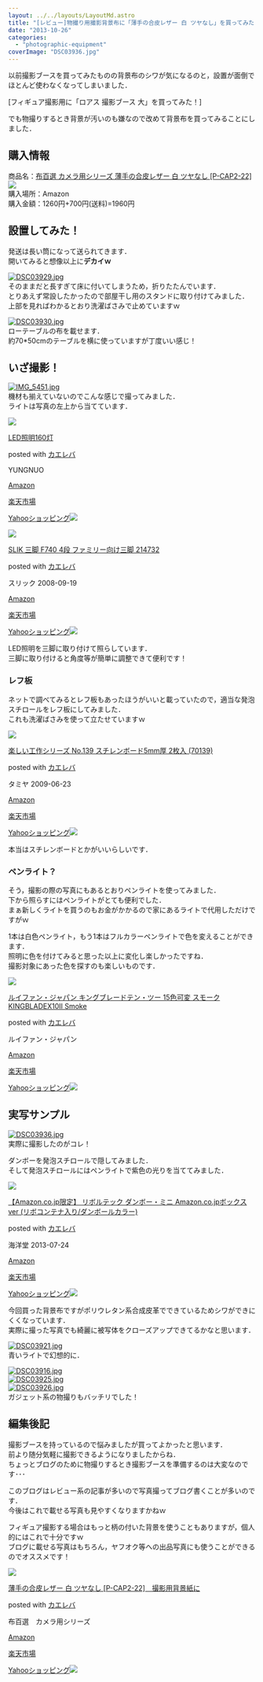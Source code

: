 ```yaml
---
layout: ../../layouts/LayoutMd.astro
title: "[レビュー]物撮り用撮影背景布に「薄手の合皮レザー 白 ツヤなし」を買ってみた！"
date: "2013-10-26"
categories: 
  - "photographic-equipment"
coverImage: "DSC03936.jpg"
---
```


以前撮影ブースを買ってみたものの背景布のシワが気になるのと，設置が面倒でほとんど使わなくなってしまいました．

[フィギュア撮影用に「ロアス 撮影ブース 大」を買ってみた！]

でも物撮りするとき背景が汚いのも嫌なので改めて背景布を買ってみることにしました．

## 購入情報

商品名：[布百選 カメラ用シリーズ 薄手の合皮レザー 白 ツヤなし \[P-CAP2-22\]](http://www.amazon.co.jp/gp/product/B0091N91KM/ref=as_li_ss_tl?ie=UTF8&camp=247&creative=7399&creativeASIN=B0091N91KM&linkCode=as2&tag=mizuka123-22)![](http://ir-jp.amazon-adsystem.com/e/ir?t=mizuka123-22&l=as2&o=9&a=B0091N91KM)  
購入場所：Amazon  
購入金額：1260円+700円(送料)=1960円

## 設置してみた！

発送は長い筒になって送られてきます．  
開いてみると想像以上に**デカイｗ**

[![DSC03929.jpg](/archive/images/10487349453_f756127acc_b.jpg)](http://www.flickr.com/photos/67522130@N08/10487349453/ "DSC03929.jpg")  
そのままだと長すぎて床に付いてしまうため，折りたたんでいます．  
とりあえず常設したかったので部屋干し用のスタンドに取り付けてみました．  
上部を見ればわかるとおり洗濯ばさみで止めていますｗ

[![DSC03930.jpg](/archive/images/10487176266_1017bdb1b2_b.jpg)](http://www.flickr.com/photos/67522130@N08/10487176266/ "DSC03930.jpg")  
ローテーブルの布を載せます．  
約70\*50cmのテーブルを横に使っていますが丁度いい感じ！

## いざ撮影！

[![IMG_5451.jpg](/archive/images/10487167845_3b1a242b94_b.jpg)](http://www.flickr.com/photos/67522130@N08/10487167845/ "IMG_5451.jpg")  
機材も揃えていないのでこんな感じで撮ってみました．  
ライトは写真の左上から当てています．

[![](/archive/images/41Cz3oUSCcL._SL160_.jpg)](https://www.amazon.co.jp/exec/obidos/ASIN/B006AUU8ME/mizuka123-22/ref=nosim/)

[LED照明160灯](https://www.amazon.co.jp/exec/obidos/ASIN/B006AUU8ME/mizuka123-22/ref=nosim/)

posted with [カエレバ](http://kaereba.com)

YUNGNUO

[Amazon](http://www.amazon.co.jp/gp/search?keywords=LED%8F%C6%96%BE160%93%94&__mk_ja_JP=%83J%83%5E%83J%83i&tag=mizuka123-22 "アマゾン")

[楽天市場](http://hb.afl.rakuten.co.jp/hgc/032b53ee.4b34c5ee.0f4a541e.f440145e/?pc=http%3A%2F%2Fsearch.rakuten.co.jp%2Fsearch%2Fmall%2FLED%25E7%2585%25A7%25E6%2598%258E160%25E7%2581%25AF%2F-%2Ff.1-p.1-s.1-sf.0-st.A-v.2%3Fx%3D0%26scid%3Daf_ich_link_urltxt%26m%3Dhttp%3A%2F%2Fm.rakuten.co.jp%2F "楽天市場")

[Yahooショッピング![](//ad.jp.ap.valuecommerce.com/servlet/gifbanner?sid=3066752&pid=881990642)](//ck.jp.ap.valuecommerce.com/servlet/referral?sid=3066752&pid=881990642&vc_url=http%3A%2F%2Fshopping.search.yahoo.co.jp%2Fsearch%3FuIv%3Don%26ei%3DUTF-8%26tab_ex%3Dcommerce%26slider%3D0%26va%3DLED%25E7%2585%25A7%25E6%2598%258E160%25E7%2581%25AF "Yahooショッピング")

[![](/archive/images/41FtVqIhVhL._SL160_.jpg)](https://www.amazon.co.jp/exec/obidos/ASIN/B001HLCY1E/mizuka123-22/ref=nosim/)

[SLIK 三脚 F740 4段 ファミリー向け三脚 214732](https://www.amazon.co.jp/exec/obidos/ASIN/B001HLCY1E/mizuka123-22/ref=nosim/)

posted with [カエレバ](http://kaereba.com)

スリック 2008-09-19

[Amazon](http://www.amazon.co.jp/gp/search?keywords=F740&__mk_ja_JP=%83J%83%5E%83J%83i&tag=mizuka123-22 "アマゾン")

[楽天市場](http://hb.afl.rakuten.co.jp/hgc/032b53ee.4b34c5ee.0f4a541e.f440145e/?pc=http%3A%2F%2Fsearch.rakuten.co.jp%2Fsearch%2Fmall%2FF740%2F-%2Ff.1-p.1-s.1-sf.0-st.A-v.2%3Fx%3D0%26scid%3Daf_ich_link_urltxt%26m%3Dhttp%3A%2F%2Fm.rakuten.co.jp%2F "楽天市場")

[Yahooショッピング![](//ad.jp.ap.valuecommerce.com/servlet/gifbanner?sid=3066752&pid=881990642)](//ck.jp.ap.valuecommerce.com/servlet/referral?sid=3066752&pid=881990642&vc_url=http%3A%2F%2Fshopping.search.yahoo.co.jp%2Fsearch%3FuIv%3Don%26ei%3DUTF-8%26tab_ex%3Dcommerce%26slider%3D0%26va%3DF740 "Yahooショッピング")

LED照明を三脚に取り付けて照らしています．  
三脚に取り付けると角度等が簡単に調整できて便利です！

### レフ板

ネットで調べてみるとレフ板もあったほうがいいと載っていたので，適当な発泡スチロールをレフ板にしてみました．  
これも洗濯ばさみを使って立たせていますｗ

[![](/archive/images/41TQbsGbiGL._SL160_.jpg)](https://www.amazon.co.jp/exec/obidos/ASIN/B002DR3H8A/mizuka123-22/ref=nosim/)

[楽しい工作シリーズ No.139 スチレンボード5mm厚 2枚入 (70139)](https://www.amazon.co.jp/exec/obidos/ASIN/B002DR3H8A/mizuka123-22/ref=nosim/)

posted with [カエレバ](http://kaereba.com)

タミヤ 2009-06-23

[Amazon](http://www.amazon.co.jp/gp/search?keywords=No.139&__mk_ja_JP=%83J%83%5E%83J%83i&tag=mizuka123-22 "アマゾン")

[楽天市場](http://hb.afl.rakuten.co.jp/hgc/032b53ee.4b34c5ee.0f4a541e.f440145e/?pc=http%3A%2F%2Fsearch.rakuten.co.jp%2Fsearch%2Fmall%2FNo.139%2F-%2Ff.1-p.1-s.1-sf.0-st.A-v.2%3Fx%3D0%26scid%3Daf_ich_link_urltxt%26m%3Dhttp%3A%2F%2Fm.rakuten.co.jp%2F "楽天市場")

[Yahooショッピング![](//ad.jp.ap.valuecommerce.com/servlet/gifbanner?sid=3066752&pid=881990642)](//ck.jp.ap.valuecommerce.com/servlet/referral?sid=3066752&pid=881990642&vc_url=http%3A%2F%2Fshopping.search.yahoo.co.jp%2Fsearch%3FuIv%3Don%26ei%3DUTF-8%26tab_ex%3Dcommerce%26slider%3D0%26va%3DNo.139 "Yahooショッピング")

本当はスチレンボードとかがいいらしいです．

### ペンライト？

そう，撮影の際の写真にもあるとおりペンライトを使ってみました．  
下から照らすにはペンライトがとても便利でした．  
まぁ新しくライトを買うのもお金がかかるので家にあるライトで代用しただけですがｗ

1本は白色ペンライト，もう1本はフルカラーペンライトで色を変えることができます．  
照明に色を付けてみると思った以上に変化し楽しかったですね．  
撮影対象にあった色を探すのも楽しいものです．

[![](/archive/images/21afrJxtM3L._SL160_.jpg)](https://www.amazon.co.jp/exec/obidos/ASIN/B00DNUQ3AA/mizuka123-22/ref=nosim/)

[ルイファン・ジャパン キングブレードテン・ツー 15色可変 スモーク KINGBLADEX10II Smoke](https://www.amazon.co.jp/exec/obidos/ASIN/B00DNUQ3AA/mizuka123-22/ref=nosim/)

posted with [カエレバ](http://kaereba.com)

ルイファン・ジャパン

[Amazon](http://www.amazon.co.jp/gp/search?keywords=KINGBLADEX10II&__mk_ja_JP=%83J%83%5E%83J%83i&tag=mizuka123-22 "アマゾン")

[楽天市場](http://hb.afl.rakuten.co.jp/hgc/032b53ee.4b34c5ee.0f4a541e.f440145e/?pc=http%3A%2F%2Fsearch.rakuten.co.jp%2Fsearch%2Fmall%2FKINGBLADEX10II%2F-%2Ff.1-p.1-s.1-sf.0-st.A-v.2%3Fx%3D0%26scid%3Daf_ich_link_urltxt%26m%3Dhttp%3A%2F%2Fm.rakuten.co.jp%2F "楽天市場")

[Yahooショッピング![](//ad.jp.ap.valuecommerce.com/servlet/gifbanner?sid=3066752&pid=881990642)](//ck.jp.ap.valuecommerce.com/servlet/referral?sid=3066752&pid=881990642&vc_url=http%3A%2F%2Fshopping.search.yahoo.co.jp%2Fsearch%3FuIv%3Don%26ei%3DUTF-8%26tab_ex%3Dcommerce%26slider%3D0%26va%3DKINGBLADEX10II "Yahooショッピング")

## 実写サンプル

[![DSC03936.jpg](/archive/images/10487169805_a557336fb5_b.jpg)](http://www.flickr.com/photos/67522130@N08/10487169805/ "DSC03936.jpg")  
実際に撮影したのがコレ！

ダンボーを発泡スチロールで隠してみました．  
そして発泡スチロールにはペンライトで紫色の光りを当ててみました．

[![](/archive/images/41gS%2BJKIdJL._SL160_.jpg)](https://www.amazon.co.jp/exec/obidos/ASIN/B00CU6Z03O/mizuka123-22/ref=nosim/)

[【Amazon.co.jp限定】 リボルテック ダンボー・ミニ Amazon.co.jpボックスver (リボコンテナ入り/ダンボールカラー)](https://www.amazon.co.jp/exec/obidos/ASIN/B00CU6Z03O/mizuka123-22/ref=nosim/)

posted with [カエレバ](http://kaereba.com)

海洋堂 2013-07-24

[Amazon](http://www.amazon.co.jp/gp/search?keywords=Amazon.co.jp&__mk_ja_JP=%83J%83%5E%83J%83i&tag=mizuka123-22 "アマゾン")

[楽天市場](http://hb.afl.rakuten.co.jp/hgc/032b53ee.4b34c5ee.0f4a541e.f440145e/?pc=http%3A%2F%2Fsearch.rakuten.co.jp%2Fsearch%2Fmall%2FAmazon.co.jp%2F-%2Ff.1-p.1-s.1-sf.0-st.A-v.2%3Fx%3D0%26scid%3Daf_ich_link_urltxt%26m%3Dhttp%3A%2F%2Fm.rakuten.co.jp%2F "楽天市場")

[Yahooショッピング![](//ad.jp.ap.valuecommerce.com/servlet/gifbanner?sid=3066752&pid=881990642)](//ck.jp.ap.valuecommerce.com/servlet/referral?sid=3066752&pid=881990642&vc_url=http%3A%2F%2Fshopping.search.yahoo.co.jp%2Fsearch%3FuIv%3Don%26ei%3DUTF-8%26tab_ex%3Dcommerce%26slider%3D0%26va%3DAmazon.co.jp "Yahooショッピング")

今回買った背景布ですがポリウレタン系合成皮革でできているためシワができにくくなっています．  
実際に撮った写真でも綺麗に被写体をクローズアップできてるかなと思います．

[![DSC03921.jpg](/archive/images/10490839316_a5c39ea35e_b.jpg)](http://www.flickr.com/photos/67522130@N08/10490839316/ "DSC03921.jpg")  
青いライトで幻想的に．

[![DSC03916.jpg](/archive/images/10490845644_42ab9aff6c_b.jpg)](http://www.flickr.com/photos/67522130@N08/10490845644/ "DSC03916.jpg")  
[![DSC03925.jpg](/archive/images/10491033363_c1c0da93f8_b.jpg)](http://www.flickr.com/photos/67522130@N08/10491033363/ "DSC03925.jpg")  
[![DSC03926.jpg](/archive/images/10491035703_610db47c23_b.jpg)](http://www.flickr.com/photos/67522130@N08/10491035703/ "DSC03926.jpg")  
ガジェット系の物撮りもバッチリでした！

## 編集後記

撮影ブースを持っているので悩みましたが買ってよかったと思います．  
前より随分気軽に撮影できるようになりましたからね．  
ちょっとブログのために物撮りするとき撮影ブースを準備するのは大変なのです･･･

このブログはレビュー系の記事が多いので写真撮ってブログ書くことが多いのです．  
今後はこれで載せる写真も見やすくなりますかねｗ

フィギュア撮影する場合はもっと柄の付いた背景を使うこともありますが，個人的にはこれで十分ですｗ  
ブログに載せる写真はもちろん，ヤフオク等への出品写真にも使うことができるのでオススメです！

[![](/archive/images/51N6uWGIWlL._SL160_.jpg)](https://www.amazon.co.jp/exec/obidos/ASIN/B0091N91KM/mizuka123-22/ref=nosim/)

[薄手の合皮レザー 白 ツヤなし \[P-CAP2-22\]　撮影用背景紙に](https://www.amazon.co.jp/exec/obidos/ASIN/B0091N91KM/mizuka123-22/ref=nosim/)

posted with [カエレバ](http://kaereba.com)

布百選　カメラ用シリーズ

[Amazon](http://www.amazon.co.jp/gp/search?keywords=P-CAP2-22&__mk_ja_JP=%83J%83%5E%83J%83i&tag=mizuka123-22 "アマゾン")

[楽天市場](http://hb.afl.rakuten.co.jp/hgc/032b53ee.4b34c5ee.0f4a541e.f440145e/?pc=http%3A%2F%2Fsearch.rakuten.co.jp%2Fsearch%2Fmall%2FP-CAP2-22%2F-%2Ff.1-p.1-s.1-sf.0-st.A-v.2%3Fx%3D0%26scid%3Daf_ich_link_urltxt%26m%3Dhttp%3A%2F%2Fm.rakuten.co.jp%2F "楽天市場")

[Yahooショッピング![](//ad.jp.ap.valuecommerce.com/servlet/gifbanner?sid=3066752&pid=881990642)](//ck.jp.ap.valuecommerce.com/servlet/referral?sid=3066752&pid=881990642&vc_url=http%3A%2F%2Fshopping.search.yahoo.co.jp%2Fsearch%3FuIv%3Don%26ei%3DUTF-8%26tab_ex%3Dcommerce%26slider%3D0%26va%3DP-CAP2-22 "Yahooショッピング")
